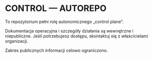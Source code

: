 # CONTROL — AUTOREPO

To repozytorium pełni rolę autonomicznego „control plane”.

Dokumentacja operacyjna i szczegóły działania są wewnętrzne i niepubliczne.
Jeśli potrzebujesz dostępu, skontaktuj się z właścicielami organizacji.

Zakres publicznych informacji celowo ograniczono.
